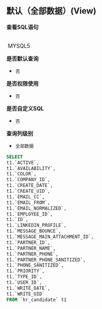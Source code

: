 ## 默认（全部数据）(View) <!-- {docsify-ignore-all} -->



<p class="panel-title"><b>查看SQL语句</b></p>
<br>

<el-row>
&nbsp;<el-tag @click="MYSQL5 = true">MYSQL5</el-tag>
</el-row>

<br>
<p class="panel-title"><b>是否默认查询</b></p>

* `否`

<p class="panel-title"><b>是否权限使用</b></p>

* `否`

<p class="panel-title"><b>是否自定义SQL</b></p>

* `否`

<p class="panel-title"><b>查询列级别</b></p>

* `全部数据`






<el-dialog v-model="MYSQL5" title="MYSQL5">

```sql
SELECT
t1.`ACTIVE`,
t1.`AVAILABILITY`,
t1.`COLOR`,
t1.`COMPANY_ID`,
t1.`CREATE_DATE`,
t1.`CREATE_UID`,
t1.`EMAIL_CC`,
t1.`EMAIL_FROM`,
t1.`EMAIL_NORMALIZED`,
t1.`EMPLOYEE_ID`,
t1.`ID`,
t1.`LINKEDIN_PROFILE`,
t1.`MESSAGE_BOUNCE`,
t1.`MESSAGE_MAIN_ATTACHMENT_ID`,
t1.`PARTNER_ID`,
t1.`PARTNER_NAME`,
t1.`PARTNER_PHONE`,
t1.`PARTNER_PHONE_SANITIZED`,
t1.`PHONE_SANITIZED`,
t1.`PRIORITY`,
t1.`TYPE_ID`,
t1.`USER_ID`,
t1.`WRITE_DATE`,
t1.`WRITE_UID`
FROM `hr_candidate` t1 


```

</el-dialog>

<script>
 const { createApp } = Vue
  createApp({
    data() {
      return {
                MYSQL5 : false
        
      }
    },
    methods: {
    }
  }).use(ElementPlus).mount('#app')
</script>